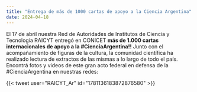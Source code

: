```yaml
---
title: "Entrega de más de 1000 cartas de apoyo a la Ciencia Argentina"
date: 2024-04-18
---
```

El 17 de abril nuestra Red de Autoridades de Institutos de Ciencia y Tecnología RAICYT entregó en CONICET **más de 1.000 cartas internacionales de apoyo a la #CienciaArgentina!!** 
Junto con el acompañamiento de figuras de la cultura, la comunidad científica ha realizado lectura de extractos de las mismas a lo largo de todo el país.
Encontrá fotos y videos de este gran acto federal en defensa de la #CienciaArgentina en nuestras redes:

{{< tweet user="RAICYT_Ar" id="1781136183872876580" >}}
